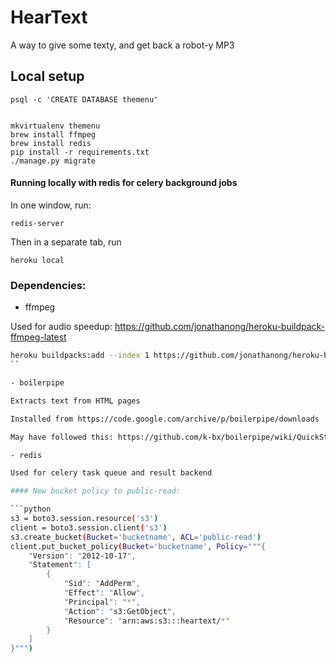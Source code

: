 # HearText

A way to give some texty, and get back a robot-y MP3


## Local setup

    psql -c 'CREATE DATABASE themenu'


    mkvirtualenv themenu
    brew install ffmpeg
    brew install redis
    pip install -r requirements.txt
    ./manage.py migrate

#### Running locally with redis for celery background jobs

In one window, run:

    redis-server

Then in a separate tab, run

    heroku local


### Dependencies:

- ffmpeg

Used for audio speedup: https://github.com/jonathanong/heroku-buildpack-ffmpeg-latest

```bash
heroku buildpacks:add --index 1 https://github.com/jonathanong/heroku-buildpack-ffmpeg-latest.git
``

- boilerpipe

Extracts text from HTML pages

Installed from https://code.google.com/archive/p/boilerpipe/downloads

May have followed this: https://github.com/k-bx/boilerpipe/wiki/QuickStart

- redis

Used for celery task queue and result backend

#### New bucket policy to public-read:

```python
s3 = boto3.session.resource('s3')
client = boto3.session.client('s3')
s3.create_bucket(Bucket='bucketname', ACL='public-read')
client.put_bucket_policy(Bucket='bucketname', Policy="""{
    "Version": "2012-10-17",
    "Statement": [
        {
            "Sid": "AddPerm",
            "Effect": "Allow",
            "Principal": "*",
            "Action": "s3:GetObject",
            "Resource": "arn:aws:s3:::heartext/*"
        }
    ]
}""")
```
